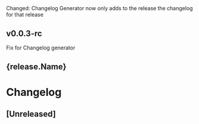 ## 
Changed: Changelog Generator now only adds to the release the changelog for that release

## v0.0.3-rc
Fix for Changelog generator

## {release.Name}


# Changelog

## [Unreleased]